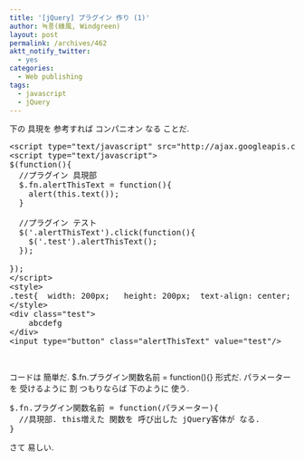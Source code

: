 ```yaml
---
title: '[jQuery] プラグイン 作り (1)'
author: 녹풍(綠風, Windgreen)
layout: post
permalink: /archives/462
aktt_notify_twitter:
  - yes
categories:
  - Web publishing
tags:
  - javascript
  - jQuery
---
```

下の 具現を 参考すれば コンパニオン なる ことだ.

<pre class="brush:html">&lt;script type="text/javascript" src="http://ajax.googleapis.com/ajax/libs/jquery/1.4.2/jquery.min.js"&gt;&lt;/script&gt;
&lt;script type="text/javascript"&gt;
$(function(){
  //プラグイン 具現部
  $.fn.alertThisText = function(){
    alert(this.text());
  }

  //プラグイン テスト
  $(&#039;.alertThisText&#039;).click(function(){
  	$(&#039;.test&#039;).alertThisText();
  });

});
&lt;/script&gt;
&lt;style&gt;
.test{	width: 200px;	height: 200px;	text-align: center;	padding-top: 50px;	background: #eee;}
&lt;/style&gt;
&lt;div class="test"&gt;
	abcdefg
&lt;/div&gt;
&lt;input type="button" class="alertThisText" value="test"/&gt;
</pre>

&nbsp;

コードは 簡単だ. $.fn.プラグイン関数名前 = function(){} 形式だ. パラメーターを 受けるように 割 つもりならば 下のように 使う.

<pre class="brush:js">$.fn.プラグイン関数名前 = function(パラメーター){
  //具現部. this増えた 関数を 呼び出した jQuery客体が なる.
}
</pre>

さて 易しい.